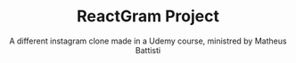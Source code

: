 <h1 align="center">ReactGram Project</h1>
<p align="center">A different instagram clone made in a Udemy course, ministred by Matheus Battisti</p>
